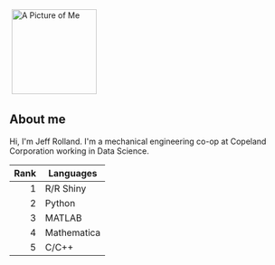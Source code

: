 <img>
 <img alt="A Picture of Me" src="http://deadbeatjeff.sdf.org/Images/JeffreyRolland.png" style="width: 150px;" >
</img>

## About me

Hi, I'm Jeff Rolland. I'm a mechanical engineering co-op at Copeland Corporation working in Data Science.

| Rank | Languages |
|-----:|-----------|
|     1| R/R Shiny |
|     2| Python    |
|     3| MATLAB    |
|     4| Mathematica    |
|     5| C/C++     |

